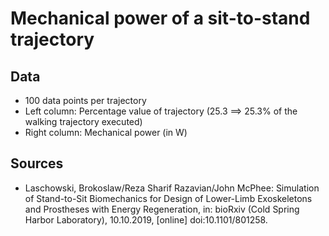 # Mechanical power of a sit-to-stand trajectory

## Data
* 100 data points per trajectory
* Left column: Percentage value of trajectory (25.3 ==> 25.3% of the walking trajectory executed)
* Right column: Mechanical power (in W)

## Sources 
*  Laschowski, Brokoslaw/Reza Sharif Razavian/John McPhee: Simulation of Stand-to-Sit Biomechanics for Design of Lower-Limb Exoskeletons and Prostheses with Energy Regeneration, in: bioRxiv (Cold Spring Harbor Laboratory), 10.10.2019, [online] doi:10.1101/801258.
